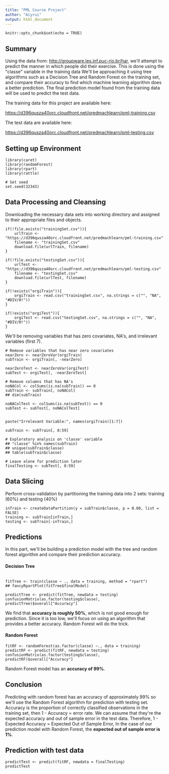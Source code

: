 ```yaml
---
title: "PML Course Project"
author: "Aiyrui"
output: html_document
---
```


```{r setup, include=FALSE}
knitr::opts_chunk$set(echo = TRUE)
```

## Summary

Using the data from: http://groupware.les.inf.puc-rio.br/har, we'll attempt to predict the manner in which people did their exercise. This is done using the "classe" variable in the training data We'll be approaching it using tree algorithms such as a Decision Tree and Random Forest on the training set, and compare their accuracy to find which machine learning algorithm does a better prediction. The final prediction model found from the training data will be used to predict the test data.

The training data for this project are available here: 

https://d396qusza40orc.cloudfront.net/predmachlearn/pml-training.csv

The test data are available here:

https://d396qusza40orc.cloudfront.net/predmachlearn/pml-testing.csv

## Setting up Environment
```{r libraries, message=FALSE, warning=FALSE}
library(caret)
library(randomForest)
library(rpart)
library(rattle)

# Set seed
set.seed(32343)
```

## Data Processing and Cleansing

Downloading the necessary data sets into working directory and assigned to their appropriate files and objects.
```{r download}
if(!file.exists("trainingSet.csv")){
    urlTrain <- "https://d396qusza40orc.cloudfront.net/predmachlearn/pml-training.csv"
    filename <- "trainingSet.csv"
    download.file(urlTrain, filename)
}

if(!file.exists("testingSet.csv")){
    urlTest <- "https://d396qusza40orc.cloudfront.net/predmachlearn/pml-testing.csv"
    filename <- "testingSet.csv"
    download.file(urlTest, filename)
}

if(!exists("orgiTrain")){
    orgiTrain <- read.csv("trainingSet.csv", na.strings = c("", "NA", "#DIV/0!"))
}

if(!exists("orgiTest")){
    orgiTest <- read.csv("testingSet.csv", na.strings = c("", "NA", "#DIV/0!"))
}

```

We'll be removing variables that has zero covariates, NA's, and irrelevant variables (first 7).
```{r cleansing}
# Remove variables that has near zero covariates
nearZero <- nearZeroVar(orgiTrain)
subTrain <- orgiTrain[, -nearZero]

nearZeroTest <- nearZeroVar(orgiTest)
subTest <- orgiTest[, -nearZeroTest]

# Remove columns that has NA's
noNACol <- colSums(is.na(subTrain)) == 0
subTrain <- subTrain[, noNACol]
## dim(subTrain)

noNAColTest <- colSums(is.na(subTest)) == 0
subTest <- subTest[, noNAColTest]

```

```{r, echo=FALSE}

paste("Irrelevant Variable:", names(orgiTrain)[1:7])

```

```{r subset}
subTrain <- subTrain[, 8:59]

# Exploratory analysis on 'classe' variable
## "classe" %in% names(subTrain)
## unique(subTrain$classe)
## table(subTrain$classe)

# Leave alone for prediction later
finalTesting <- subTest[, 8:59]

```

## Data Slicing

Perform cross-validation by partitioning the training data into 2 sets: training (60%) and testing (40%)
```{r}
inTrain <- createDataPartition(y = subTrain$classe, p = 0.60, list = FALSE)
training <- subTrain[inTrain,]
testing <- subTrain[-inTrain,]

```


## Predictions

In this part, we'll be building a prediction model with the tree and random forest algorithm and compare their prediction accuracy.

#### Decision Tree
```{r}

fitTree <- train(classe ~ ., data = training, method = "rpart")
## fancyRpartPlot(fitTree$finalModel)

predictTree <- predict(fitTree, newdata = testing)
confusionMatrix(as.factor(testing$classe), predictTree)$overall["Accuracy"]
```

We find that **accuracy is roughly 50%**, which is not good enough for prediction. Since it is too low, we'll focus on using an algorithm that provides a better accuracy. Random Forest will do the trick.

#### Random Forest
```{r}
fitRF <- randomForest(as.factor(classe) ~., data = training)
predictRF <- predict(fitRF, newdata = testing)
confusionMatrix(as.factor(testing$classe), predictRF)$overall["Accuracy"]
```

Random Forest model has an **accuracy of 99%**.

## Conclusion

Predicting with random forest has an accuracy of approximately 99% so we'll use the Random Forest algorithm for prediction with testing set. Accuracy is the proportion of correctly classified observations in the training set, then 1 - Accuracy = error rate. We can assume that they're the expected accuracy and out of sample error in the test data. Therefore, 1 - Expected Accuracy = Expected Out of Sample Error, In the case of our prediction model with Random Forest, the **expected out of sample error is 1%**.

## Prediction with test data
```{r prediction}
predictTest <- predict(fitRF, newdata = finalTesting)
predictTest
```
